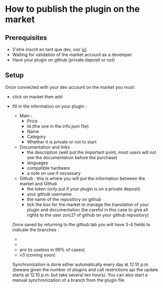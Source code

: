 # How to publish the plugin on the market

## Prerequisites

- S'etre inscrit en tant que dev, voir [ici](https://www.jeedom.com/site/fr/dev.html)
- Waiting for validation of the market account as a developer
- Have your plugin on github (private deposit or not)

## Setup

Once connected with your dev account on the market you must : 

- click on market then add
- fill in the information on your plugin : 
  - Main : 
    - Price
    - Id (the one in the info.json file)
    - Name
    - Category
    - Whether it is private or not to start
  - Documentation and links
    - the description (well put the important point, most users will not see the documentation before the purchase)
    - languages
    - compatible hardware
    - a note on use if necessary
  - Github : this is where you will put the information between the market and Github
    - the token (only put if your plugin is on a private deposit)
    - your github username
    - the name of the repository on github
    - tick the box for the market to manage the translation of your plugin and documentation (be careful in this case to give all rights to the user zoic21 of github on your github repository)
    
   Once saved by returning to the github tab you will have 3-4 fields to indicate the branches : 
   
   - 
   - 
   - pro (is useless in 99% of cases)
   - v3 (coming soon)
   
   Synchronization is done either automatically every day at 12.10 p.m. (beware given the number of plugins and call restrictions api the update starts at 12.10 p.m. but take several ten hours). You can also start a manual synchronization of a branch from the plugin file
